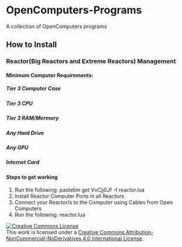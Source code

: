 # OpenComputers-Programs
A collection of OpenComputers programs

## How to Install

### Reactor(Big Reactors and Extreme Reactors) Management
#### Minimum Computer Requirements:
##### Tier 3 Computer Case
##### Tier 3 CPU
##### Tier 3 RAM/Mermory
##### Any Hard Drive
##### Any GPU
##### Internet Card

#### Steps to get working
1. Run the following: pastebin get VvCjj0Jf -f reactor.lua
2. Install Reactor Computer Ports in all Reactors
3. Connect your Reactor/s to the Computer using Cables from Open Computers
4. Run the following: reactor.lua

<a rel="license" href="http://creativecommons.org/licenses/by-nc-nd/4.0/"><img alt="Creative Commons License" style="border-width:0" src="https://i.creativecommons.org/l/by-nc-nd/4.0/88x31.png" /></a><br />This work is licensed under a <a rel="license" href="http://creativecommons.org/licenses/by-nc-nd/4.0/">Creative Commons Attribution-NonCommercial-NoDerivatives 4.0 International License</a>.
